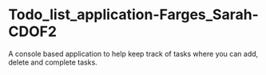 # Todo_list_application-Farges_Sarah-CDOF2
A console based application to help keep track of tasks where you can add, delete and complete tasks.

